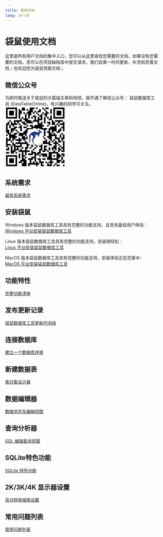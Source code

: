 ```yaml
---
title: 使用文档
lang: zh-CN
---
```


# 袋鼠使用文档
这里是所有用户文档的集中入口，您可以从这里查找您需要的文档，如果没有您需要的文档，您可以在项目缺陷库中提交请求，我们会第一时间更新、补充和完善文档；也欢迎您为袋鼠贡献文档；

## 微信公众号
为即时推送关于袋鼠的大篇幅文章和视频，故开通了微信公众号： 袋鼠数据库工具 (DataTableOnline)，有兴趣的同学可关注。 <br/>
![袋鼠微信公众号](../images/kangaroo_mp.png)

## 系统需求
[最低系统需求](system-requirements.md)

## 安装袋鼠
Windows 版本袋鼠数据库工具具有完整的功能支持，且具有最佳用户体验：<br/>
[Windows 平台安装袋鼠数据库工具](install-windows.md)

Linux 版本袋鼠数据库工具具有完整的功能支持，安装很轻松：<br/>
[Linux 平台安装袋鼠数据库工具](install-linux.md)

MacOS 版本袋鼠数据库工具具有完整的功能支持，安装体验正在完善中:<br/>
[MacOS 平台安装袋鼠数据库工具](install-macos.md)

## 功能特性
[完整功能清单](feature-matrix.md)

## 发布更新记录
[袋鼠数据库工具更新时间线](changelog.md)

## 连接数据库
[建立一个数据库连接](connection.md)

## 新建数据表
[表对象设计器](designer-schema.md)

## 数据编辑器
[数据浏览及编辑视图](datagrid.md)

## 查询分析器
[SQL 编辑查询视图](editor.md)

## SQLite特色功能
[SQLite 特色功能](sqlite.md)

## 2K/3K/4K 显示器设置
[高分辨率缩放设置](scale.md)

## 常用问题列表
[常用问题列表](faq.md)

<Vssue :issue-id="2" :title="$title" />
